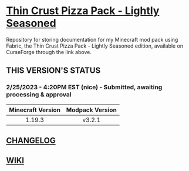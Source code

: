 # [Thin Crust Pizza Pack - Lightly Seasoned](https://www.curseforge.com/minecraft/modpacks/thin-crust-pizza-pack-lightly-seasoned)
Repository for storing documentation for my Minecraft mod pack using Fabric, the Thin Crust Pizza Pack - Lightly Seasoned edition, available on CurseForge through the link above.

## THIS VERSION'S STATUS
### 2/25/2023 - 4:20PM EST (nice) - Submitted, awaiting processing & approval
| Minecraft Version | Modpack Version |
| :---: | :---: |
| 1.19.3 | v3.2.1 | 

## [CHANGELOG](CHANGELOG.md)
## [WIKI](https://github.com/NFinET/MC-TCPP-Lightly-Seasoned/wiki)
